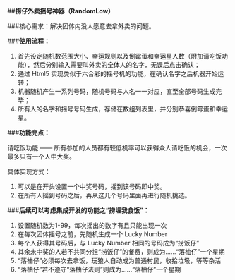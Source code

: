 
##**捞仔外卖摇号神器（RandomLow）**

###核心需求：解决团体内没人愿意去拿外卖的问题。
 
###**使用流程：**

 1. 首先设定随机数范围大小、幸运规则以及倒霉蛋和幸运星人数（附加请吃饭功能），然后分别输入需要叫外卖的全体人的名字，无误后点击确认；
 2. 通过 Html5 实现类似于六合彩的摇号机的功能，在确认名字之后机器开始运转；
 3. 机器随机产生一系列号码，随机号码与人名一一对应，直至全部号码生成完毕；
 4. 所有人的名字和摇号号码生成，存储在数组列表里，并分别恭喜倒霉蛋和幸运星。

###**功能亮点：**

请吃饭功能 —— 所有参加的人员都有较低机率可以获得众人请吃饭的机会，一次最多只有一个人中大奖。

具体实现方式：

 1. 可以是在开头设置一个中奖号码，摇到该号码即中奖。
 2. 在所有人摇到号码之后，再从这几个号码里面再进行随机挑选。

###**后续可以考虑集成开发的功能之“捞埋我食饭”：**
 1. 设置随机数为1-99，每次摇出的数字有且只能出现一次
 2. 在每次团体摇号之前，先随机生成一个 Lucky Number
 3. 每个人获得其号码后，与 Lucky Number 相同的号码成为“捞饭仔”
 4. 其余未中奖的人若不共同分担“捞饭仔”的餐费，则成为......“落柚仔”一个星期
 5. “落柚仔”必须每次去拿饭，玩狼人自动成为普通村民，收拾垃圾，等等杂活
 6. “落柚仔”若不遵守“落柚仔法则”则成为......“落柚仔”一个星期
